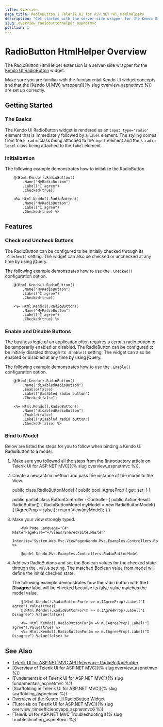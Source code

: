 ```yaml
---
title: Overview
page_title: RadioButton | Telerik UI for ASP.NET MVC HtmlHelpers
description: "Get started with the server-side wrapper for the Kendo UI RadioButton for ASP.NET MVC."
slug: overview_radiobuttonhelper_aspnetmvc
position: 1
---
```


# RadioButton HtmlHelper Overview

The RadioButton HtmlHelper extension is a server-side wrapper for the [Kendo UI RadioButton](http://demos.telerik.com/kendo-ui/styling/radios) widget.

Make sure you are familiar with the fundamental Kendo UI widget concepts and that the [Kendo UI MVC wrappers]({% slug overview_aspnetmvc %}) are set up correctly.

## Getting Started

### The Basics

The Kendo UI RadioButton widget is rendered as an `input type='radio'` element that is immediately followed by a `label` element. The styling comes from the  `k-radio` class being attached to the `input` element and the `k-radio-label` class being attached to the `label` element.

### Initialization

The following example demonstrates how to initialize the RadioButton.

```Razor
    @(Html.Kendo().RadioButton()
        .Name("MyRadioButton")
        .Label("I agree")
        .Checked(true))
```
```ASPX
    <%= Html.Kendo().RadioButton()
        .Name("MyRadioButton")
        .Label("I agree")
        .Checked(true) %>
```

## Features

### Check and Uncheck Buttons

The RadioButton can be configured to be initially checked through its `.Checked()` setting. The widget can also be checked or unchecked at any time by using jQuery.

The following example demonstrates how to use the `.Checked()` configuration option.

```Razor
    @(Html.Kendo().RadioButton()
        .Name("MyRadioButton")
        .Label("I agree")
        .Checked(true))
```
```ASPX
    <%= Html.Kendo().RadioButton()
        .Name("MyRadioButton")
        .Label("I agree")
        .Checked(true) %>
```

### Enable and Disable Buttons

The business logic of an application often requires a certain radio button to be temporarily enabled or disabled. The RadioButton can be configured to be initially disabled through its `.Enable()` setting. The widget can also be enabled or disabled at any time by using jQuery.

The following example demonstrates how to use the `.Enable()` configuration option.

```Razor
    @(Html.Kendo().RadioButton()
        .Name("disabledRadioButton")
        .Enable(false)
        .Label("Disabled radio button")
        .Checked(false))
```
```ASPX
    <%= Html.Kendo().RadioButton()
        .Name("disabledRadioButton")
        .Enable(false)
        .Label("Disabled radio button")
        .Checked(false) %>
```

### Bind to Model

Below are listed the steps for you to follow when binding a Kendo UI RadioButton to a model.

1. Make sure you followed all the steps from the [introductory article on Telerik UI for ASP.NET MVC]({% slug overview_aspnetmvc %}).
1. Create a new action method and pass the instance of the model to the View.

    public class RadioButtonModel
    {
        public bool IAgreeProp { get; set; }
    }

    public partial class ButtonController : Controller
    {
        public ActionResult RadioButton()
        {
            RadioButtonModel myModel = new RadioButtonModel() { IAgreeProp = false };
            return View(myModel);
        }
    }

1. Make your view strongly typed.

    ```ASPX
        <%@ Page Language="C#" MasterPageFile="~/Views/Shared/Site.Master"
            Inherits="System.Web.Mvc.ViewPage<Kendo.Mvc.Examples.Controllers.RadioButtonModel>" %>
    ```
    ```Razor
        @model Kendo.Mvc.Examples.Controllers.RadioButtonModel
    ```

1. Add two RadioButtons and set the Boolean values for the checked state through the `.Value` setting. The matched Boolean value from model will define the initial checked state.

    The following example demonstrates how the radio button with the **I Disagree** label will be checked because its false value matches the model value.

    ```Razor
        @(Html.Kendo().RadioButtonFor(m => m.IAgreeProp).Label("I agree").Value(true))
        @(Html.Kendo().RadioButtonFor(m => m.IAgreeProp).Label("I Disagree").Value(false))
    ```
    ```ASPX
        <%= Html.Kendo().RadioButtonFor(m => m.IAgreeProp).Label("I agree").Value(true) %>
        <%= Html.Kendo().RadioButtonFor(m => m.IAgreeProp).Label("I Disagree").Value(false) %>
    ```

## See Also

* [Telerik UI for ASP.NET MVC API Reference: RadioButtonBuilder](http://docs.telerik.com/aspnet-mvc/api/Kendo.Mvc.UI.Fluent/RadioButtonBuilder)
* [Overview of Telerik UI for ASP.NET MVC]({% slug overview_aspnetmvc %})
* [Fundamentals of Telerik UI for ASP.NET MVC]({% slug fundamentals_aspnetmvc %})
* [Scaffolding in Telerik UI for ASP.NET MVC]({% slug scaffolding_aspnetmvc %})
* [Overview of the Kendo UI RadioButton Widget](http://docs.telerik.com/kendo-ui/styles-and-layout/appearance-styling#customize-checkboxes-and-radio-buttons)
* [Tutorials on Telerik UI for ASP.NET MVC]({% slug overview_timeefficiencyapp_aspnetmvc6 %})
* [Telerik UI for ASP.NET MVC Troubleshooting]({% slug troubleshooting_aspnetmvc %})
